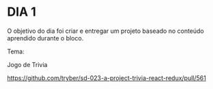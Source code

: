 # DIA 1

O objetivo do dia foi criar e entregar um projeto baseado no conteúdo aprendido durante o bloco.

Tema:

Jogo de Trivia

https://github.com/tryber/sd-023-a-project-trivia-react-redux/pull/561
